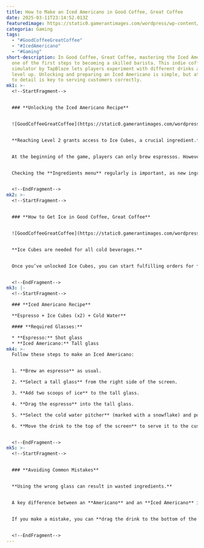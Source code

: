 ```yaml
---
title: How to Make an Iced Americano in Good Coffee, Great Coffee
date: 2025-03-11T23:14:52.013Z
featuredimage: https://static0.gamerantimages.com/wordpress/wp-content/uploads/wm/2025/03/good-coffee-great-coffee-iced-americano-feature-image.jpg?q=70&fit=crop&w=1140&h=&dpr=1
categoria: Gaming
tags:
  - "#GoodCoffeeGreatCoffee"
  - "#IcedAmericano"
  - "#Gaming"
short-description: In Good Coffee, Great Coffee, mastering the Iced Americano is
  one of the first steps to becoming a skilled barista. This indie coffee
  simulator by TapBlaze lets players experiment with different drinks as they
  level up. Unlocking and preparing an Iced Americano is simple, but attention
  to detail is key to serving customers correctly.
mk1: >-
  <!--StartFragment-->


  ### **Unlocking the Iced Americano Recipe**


  ![GoodCoffeeGreatCoffee](https://static0.gamerantimages.com/wordpress/wp-content/uploads/2025/03/good-coffee-great-coffee-customer-iced-americano-request.jpg?q=70&fit=crop&w=825&dpr=1 "GoodCoffeeGreatCoffee")


  **Reaching Level 2 grants access to Ice Cubes, a crucial ingredient.**


  At the beginning of the game, players can only brew espressos. However, once you accumulate **100 XP**, you’ll reach Level 2 and gain access to new ingredients. Ice Cubes, a necessary component for Iced Americanos, can be purchased from the **Ingredients page** in the Xpresso menu for **$20**.


  Checking the **Ingredients menu** regularly is important, as new ingredients become available with each level-up.


  <!--EndFragment-->
mk2: >-
  <!--StartFragment-->


  ### **How to Get Ice in Good Coffee, Great Coffee**


  ![GoodCoffeeGreatCoffee](https://static0.gamerantimages.com/wordpress/wp-content/uploads/2025/03/good-coffee-great-coffee-cold-drinks.jpg?q=70&fit=crop&w=750&h=422&dpr=1 "GoodCoffeeGreatCoffee")


  **Ice Cubes are needed for all cold beverages.**


  Once you’ve unlocked Ice Cubes, you can start fulfilling orders for **Iced Americanos** and other cold drinks. Remember that every "iced" drink in the game requires **two scoops of ice** to be correctly prepared.


  <!--EndFragment-->
mk3: |-
  <!--StartFragment-->

  ### **Iced Americano Recipe**

  **Espresso + Ice Cubes (x2) + Cold Water**

  #### **Required Glasses:**

  * **Espresso:** Shot glass
  * **Iced Americano:** Tall glass
mk4: >-
  Follow these steps to make an Iced Americano:


  1. **Brew an espresso** as usual.

  2. **Select a tall glass** from the right side of the screen.

  3. **Add two scoops of ice** to the tall glass.

  4. **Drag the espresso** into the tall glass.

  5. **Select the cold water pitcher** (marked with a snowflake) and pour water into the glass until full.

  6. **Move the drink to the top of the screen** to serve it to the customer


  <!--EndFragment-->
mk5: >-
  <!--StartFragment-->


  ### **Avoiding Common Mistakes**


  **Using the wrong glass can result in wasted ingredients.**


  A key difference between an **Americano** and an **Iced Americano** is the **temperature**. A standard Americano requires **hot water and a mug**, while an Iced Americano uses **cold water, ice, and a tall glass**.


  If you make a mistake, you can **drag the drink to the bottom of the screen** to discard it. However, **wasting ingredients reduces your earnings**, so be careful if you’re saving up for **coffee machine upgrades or new café accessories**.


  <!--EndFragment-->
---
```

